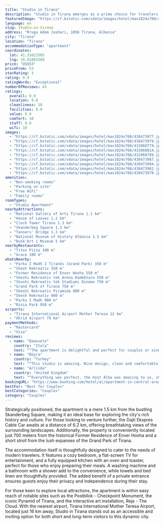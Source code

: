 ```yaml
---
title: "Studio in Tirana"
description: "Studio in Tirana emerges as a prime choice for travelers seeking a blend of comfort, convenience, and modernity in Albania's vibrant capital."
featuredImage: "https://cf.bstatic.com/xdata/images/hotel/max1024x768/438473977.jpg?k=ee788235a1115c56d8ecef38a83bb8ace1817ccc2cb8f8b15fd158becf455913&o=&hp=1"
language: en
slug: studio-in-tirana
address: "Rruga Adem Jashari, 1056 Tirana, Albania"
city: "Tirana"
location: "Tirana"
accommodationType: "apartment"
coordinates:
  lat: 41.31622505
  lng: 19.81883389
price: "US$53"
priceFrom: 53
starRating: 3
rating: 9.9
ratingWords: "Exceptional"
numberOfReviews: 43
ratings:
  overall: 9.9
  location: 9.8
  cleanliness: 10
  facilities: 9.9
  value: 9.9
  comfort: 10
  staff: 9.9
  wifi: 10
images:
  - "https://cf.bstatic.com/xdata/images/hotel/max1024x768/438473977.jpg?k=ee788235a1115c56d8ecef38a83bb8ace1817ccc2cb8f8b15fd158becf455913&o=&hp=1"
  - "https://cf.bstatic.com/xdata/images/hotel/max1024x768/438473979.jpg?k=638ae0f397ab8512d41a54f4ae2d046d3906748584327fabdf59081b02771d7e&o=&hp=1"
  - "https://cf.bstatic.com/xdata/images/hotel/max1024x768/432068779.jpg?k=8c11e1f76b4937232fa6320ffec8dbcdd03e730a7f59e069e475b2ac42ad0272&o=&hp=1"
  - "https://cf.bstatic.com/xdata/images/hotel/max1024x768/432068814.jpg?k=40859d02db84ef1e8062d748dc59197618ba24699935666418626a558dbcbb62&o=&hp=1"
  - "https://cf.bstatic.com/xdata/images/hotel/max1024x768/432068789.jpg?k=65c93a3f77dd51fdb49235c105f7968ef747943edb2e5d701f3ae4a8b51ea84c&o=&hp=1"
  - "https://cf.bstatic.com/xdata/images/hotel/max1024x768/438473987.jpg?k=8a66fe5cbb7243f38d80f8eef3fe47401ec286b372a68cca06fdbbd59e9602c3&o=&hp=1"
  - "https://cf.bstatic.com/xdata/images/hotel/max1024x768/438473984.jpg?k=3062de74553a9ccd8ab3410d9a0becd56f18cdc2fdfe6583fd113701cf2ad81d&o=&hp=1"
  - "https://cf.bstatic.com/xdata/images/hotel/max1024x768/438473982.jpg?k=9411501bac3bd9a9ff10bc6c8b8c88f4f22d95468d56d74ccc7a2638caa5d2bd&o=&hp=1"
  - "https://cf.bstatic.com/xdata/images/hotel/max1024x768/438473978.jpg?k=936fb0b2636129c4903ecaf52865e824bc2c71b19e8777f66181f25d1fdea660&o=&hp=1"
amenities:
  - "Non-smoking rooms"
  - "Parking on site"
  - "Free WiFi"
  - "Family rooms"
roomTypes:
  - "Studio Apartment"
nearbyAttractions:
  - "National Gallery of Arts Tirana 1.1 km"
  - "House of Leaves 1.2 km"
  - "Clock Tower Tirana 1.3 km"
  - "Skanderbeg Square 1.3 km"
  - "Tanners' Bridge 1.3 km"
  - "National Museum of History Albania 1.5 km"
  - "Bunk'Art 1 Museum 5 km"
nearbyRestaurants:
  - "Titos Pizza 100 m"
  - "Grace 100 m"
whatsNearby:
  - "Parku I Madh I Tiranës (Grand Park) 350 m"
  - "Shesh Rekreativ 350 m"
  - "Former Residence of Enver Hoxha 550 m"
  - "Sheshi Rekreativ tek Arena Kombëtare 550 m"
  - "Sheshi Rekreativ tek Stadiumi Dinamo 750 m"
  - "Grand Park of Tirana 750 m"
  - "Sheshi Rekreativ Piramida 800 m"
  - "Shesh Rekreativ 900 m"
  - "Parku I Madh 900 m"
  - "Rinia Park 950 m"
airports:
  - "Tirana International Airport Mother Teresa 12 km"
  - "Ohrid Airport 79 km"
paymentMethods:
  - "Mastercard"
  - "Visa"
reviews:
  - name: "Emanuele"
    country: "Italy"
    text: "“The apartment is delightful and perfect for couples or single travellers. Everything is taken care of to the finest detail and the place provided with everything you need. The host is very customer-friendly and available to give any advice. Highly...”"
  - name: "Büşra"
    country: "Turkey"
    text: "“This studio is amazing. Nice design, clean and comfortable. The location is amazing to have a good time and go jogging. Definitely a place I would love to stay again. The host was very welcoming and available when I had a question. Thank you for...”"
  - name: "Arlinda"
    country: "United Kingdom"
    text: "“Everything was perfect, the host Alba was amazing to us, she answered all our questions and helped us with our bags. I can’t wait to come back and stay there again.”"
bookingURL: "https://www.booking.com/hotel/al/apartment-in-central-area.en-gb.html?aid=8035640"
bestFor: "Best for Couples"
bestCategories: "Couples"
category: "Couples"
---
```


Strategically positioned, the apartment is a mere 1.5 km from the bustling Skanderbeg Square, making it an ideal base for exploring the city's rich history and culture. For those looking to venture further, the Dajti Ekspres Cable Car awaits at a distance of 6.2 km, offering breathtaking views of the surrounding landscapes. Additionally, the property is conveniently located just 700 meters from the historical Former Residence of Enver Hoxha and a short stroll from the lush expanses of the Grand Park of Tirana.

The accommodation itself is thoughtfully designed to cater to the needs of modern travelers. It features a cozy bedroom, a flat-screen TV for entertainment, and a fully equipped kitchen with an oven and toaster, perfect for those who enjoy preparing their meals. A washing machine and a bathroom with a shower add to the convenience, while towels and bed linen are thoughtfully provided. The added benefit of a private entrance ensures guests enjoy their privacy and independence during their stay.

For those keen to explore local attractions, the apartment is within easy reach of notable sites such as the Postbllok - Checkpoint Monument, the iconic Pyramid of Tirana, and the interactive art installation, Reja - The Cloud. With the nearest airport, Tirana International Mother Teresa Airport, located just 16 km away, Studio in Tirana stands out as an accessible and inviting option for both short and long-term visitors to this dynamic city.